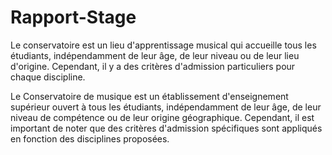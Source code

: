 # Rapport-Stage
Le conservatoire est un lieu d'apprentissage musical qui accueille tous les étudiants, indépendamment de leur âge, de leur niveau ou de leur lieu d'origine. Cependant, il y a des critères d'admission particuliers pour chaque discipline.

Le Conservatoire de musique est un établissement d'enseignement supérieur ouvert à tous les étudiants, indépendamment de leur âge, de leur niveau de compétence ou de leur origine géographique. Cependant, il est important de noter que des critères d'admission spécifiques sont appliqués en fonction des disciplines proposées.

